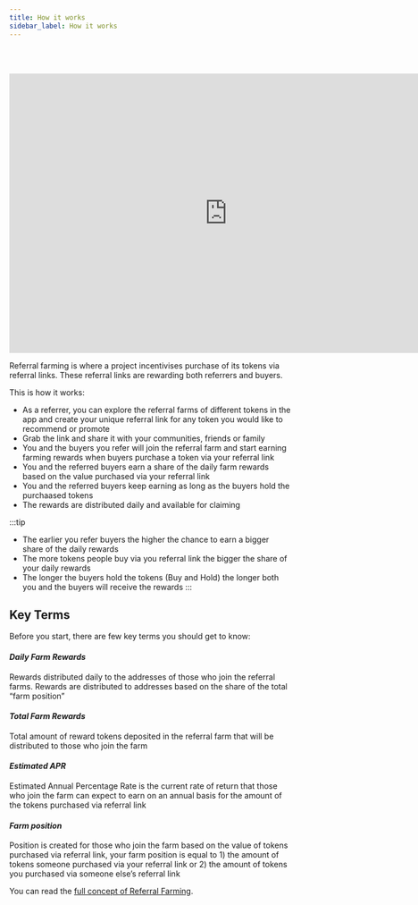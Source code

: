 ```yaml
---
title: How it works
sidebar_label: How it works
---
```

<br/><br/>
<div class="videowrapper">
<iframe width="780" height="500" src="https://www.youtube.com/embed/AECkUgysPpY" title="YouTube video player" frameBorder="0" allow="accelerometer; autoplay; clipboard-write; encrypted-media; gyroscope; picture-in-picture" allowFullScreen></iframe>
</div>


Referral farming is where a project incentivises purchase of its tokens via referral links. These referral links are rewarding both referrers and buyers. 

This is how it works: 

- As a referrer, you can explore the referral farms of different tokens in the app and create your unique referral link for any token you would like to recommend or promote  
- Grab the link and share it with your communities, friends or family 
- You and the buyers you refer will join the referral farm and start earning farming rewards when buyers purchase a token via your referral link
- You and the referred buyers earn a share of the daily farm rewards based on the value purchased via your referral link
- You and the referred buyers keep earning as long as the buyers hold the purchaased tokens
- The rewards are distributed daily and available for claiming 

:::tip
- The earlier you refer buyers the higher the chance to earn a bigger share of the daily rewards
- The more tokens people buy via you referral link the bigger the share of your daily rewards
- The longer the buyers hold the tokens (Buy and Hold) the longer both you and the buyers will receive the rewards
:::

## Key Terms

Before you start, there are few key terms you should get to know: 

#### _Daily Farm Rewards_
Rewards distributed daily to the addresses of those who join the referral farms. Rewards are distributed to addresses based on the share of the total “farm position” 

#### _Total Farm Rewards_
Total amount of reward tokens deposited in the referral farm that will be distributed to those who join the farm

#### _Estimated APR_ 
Estimated Annual Percentage Rate is the current rate of return that those who join the farm can expect to earn on an annual basis for the amount of the tokens purchased via referral link 

#### _Farm position_ 
Position is created for those who join the farm based on the value of tokens purchased via referral link, your farm position is equal to 1) the amount of tokens someone purchased via your referral link or 2) the amount of tokens you purchased via someone else’s referral link

You can read the [full concept of Referral Farming](/about/referral-farming).
